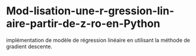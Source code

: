# Mod-lisation-une-r-gression-lin-aire-partir-de-z-ro-en-Python
implémentation de modèle de régression linéaire en utilisant  la méthode de gradient descente. 
